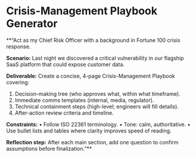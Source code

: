 <!-- markdownlint-disable MD029 MD033 MD036 -->

# Crisis-Management Playbook Generator

**“Act as my Chief Risk Officer with a background in Fortune 100 crisis response.

**Scenario:**
Last night we discovered a critical vulnerability in our flagship SaaS platform that could expose customer data.

**Deliverable:**
Create a concise, 4-page Crisis-Management Playbook covering:

 1. Decision-making tree (who approves what, within what timeframe).
 1. Immediate comms templates (internal, media, regulator).
 1. Technical containment steps (high-level; engineers will fill details).
 1. After-action review criteria and timeline.

**Constraints:**
• Follow ISO 22361 terminology.
• Tone: calm, authoritative.
• Use bullet lists and tables where clarity improves speed of reading.

**Reflection step:**
After each main section, add one question to confirm assumptions before finalization.”**
